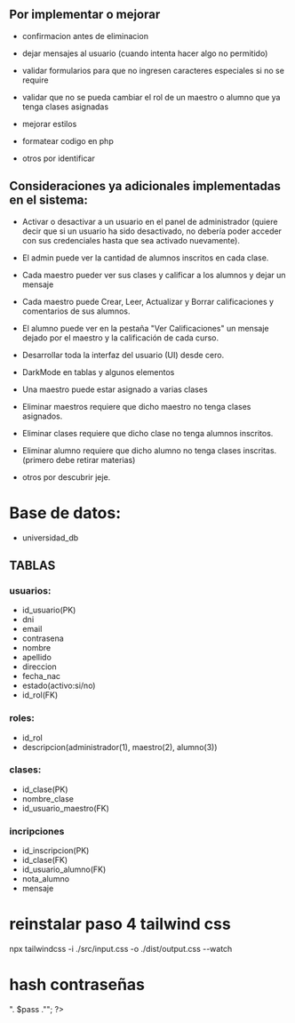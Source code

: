 ## Por implementar o mejorar

- confirmacion antes de eliminacion

- dejar mensajes al usuario (cuando intenta hacer algo no permitido)

- validar formularios para que no ingresen caracteres especiales si no se require

- validar que no se pueda cambiar el rol de un maestro o alumno que ya tenga clases asignadas

- mejorar estilos 

- formatear codigo en php

- otros por identificar


## Consideraciones ya adicionales implementadas en el sistema:


- Activar o desactivar a un usuario en el panel de administrador (quiere decir que si un usuario ha sido desactivado, no debería poder acceder con sus credenciales hasta que sea activado nuevamente).

- El admin puede ver la cantidad de alumnos inscritos en cada clase.

- Cada maestro pueder ver sus clases y calificar a los alumnos y dejar un mensaje

- Cada maestro puede Crear, Leer, Actualizar y Borrar calificaciones y comentarios de sus alumnos.

- El alumno puede ver en la pestaña "Ver Calificaciones" un mensaje dejado por el maestro y la calificación de cada curso.

- Desarrollar toda la interfaz del usuario (UI) desde cero.

- DarkMode en tablas y algunos elementos

- Una maestro puede estar asignado a varias clases

- Eliminar maestros requiere que dicho maestro no tenga clases asignados.

- Eliminar clases requiere que dicho clase no tenga alumnos inscritos.

- Eliminar alumno requiere que dicho alumno no tenga clases inscritas.(primero debe retirar materias)

- otros por descubrir jeje.


# Base de datos:
- universidad_db

## TABLAS

### usuarios:

- id_usuario(PK)
- dni
- email
- contrasena
- nombre
- apellido
- direccion
- fecha_nac
- estado(activo:si/no)
- id_rol(FK)


### roles:

- id_rol
- descripcion(administrador(1), maestro(2), alumno(3))


### clases:

- id_clase(PK)
- nombre_clase
- id_usuario_maestro(FK)


### incripciones

- id_inscripcion(PK)
- id_clase(FK)
- id_usuario_alumno(FK)
- nota_alumno
- mensaje




# reinstalar paso 4  tailwind css

npx tailwindcss -i ./src/input.css -o ./dist/output.css --watch

# hash contraseñas

<?php
            $pass = password_hash("alumno", PASSWORD_DEFAULT);

            //echo "<h1>". $pass ."</h1>";
        ?>


